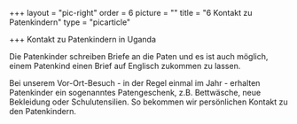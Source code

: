 +++
layout = "pic-right"
order = 6
picture = ""
title = "6 Kontakt zu Patenkindern"
type = "picarticle"

+++
Kontakt zu Patenkindern in Uganda

Die Patenkinder schreiben Briefe an die Paten und es ist auch möglich, einem Patenkind einen Brief auf Englisch zukommen zu lassen.

Bei unserem Vor-Ort-Besuch - in der Regel einmal im Jahr - erhalten Patenkinder ein sogenanntes Patengeschenk, z.B. Bettwäsche, neue Bekleidung oder Schulutensilien. So bekommen wir persönlichen Kontakt zu den Patenkindern.